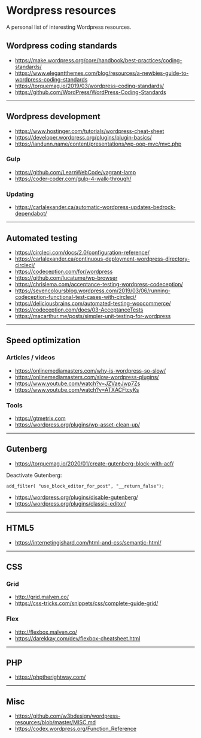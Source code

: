 # Wordpress resources

A personal list of interesting Wordpress resources.

## Wordpress coding standards

- https://make.wordpress.org/core/handbook/best-practices/coding-standards/
- https://www.elegantthemes.com/blog/resources/a-newbies-guide-to-wordpress-coding-standards
- https://torquemag.io/2019/03/wordpress-coding-standards/
- https://github.com/WordPress/WordPress-Coding-Standards

<hr>

## Wordpress development

- https://www.hostinger.com/tutorials/wordpress-cheat-sheet
- https://developer.wordpress.org/plugins/plugin-basics/
- https://iandunn.name/content/presentations/wp-oop-mvc/mvc.php

### Gulp

- https://github.com/LearnWebCode/vagrant-lamp
- https://coder-coder.com/gulp-4-walk-through/

### Updating

- https://carlalexander.ca/automatic-wordpress-updates-bedrock-dependabot/

<hr>

## Automated testing

- https://circleci.com/docs/2.0/configuration-reference/
- https://carlalexander.ca/continuous-deployment-wordpress-directory-circleci/
- https://codeception.com/for/wordpress
- https://github.com/lucatume/wp-browser
- https://chrislema.com/acceptance-testing-wordpress-codeception/
- https://sevencoloursblog.wordpress.com/2019/03/06/running-codeception-functional-test-cases-with-circleci/
- https://deliciousbrains.com/automated-testing-woocommerce/
- https://codeception.com/docs/03-AcceptanceTests
- https://macarthur.me/posts/simpler-unit-testing-for-wordpress

<hr>

## Speed optimization

### Articles / videos

- https://onlinemediamasters.com/why-is-wordpress-so-slow/
- https://onlinemediamasters.com/slow-wordpress-plugins/
- https://www.youtube.com/watch?v=JZVaeJwp7Zs
- https://www.youtube.com/watch?v=ATXACFtcyKs

### Tools

- https://gtmetrix.com
- https://wordpress.org/plugins/wp-asset-clean-up/

<hr>

## Gutenberg

- https://torquemag.io/2020/01/create-gutenberg-block-with-acf/

Deactivate Gutenberg:

```
add_filter( "use_block_editor_for_post", "__return_false");
```

- https://wordpress.org/plugins/disable-gutenberg/
- https://wordpress.org/plugins/classic-editor/

<hr>

## HTML5

- https://internetingishard.com/html-and-css/semantic-html/

<hr>

## CSS

### Grid

- http://grid.malven.co/
- https://css-tricks.com/snippets/css/complete-guide-grid/

### Flex

- http://flexbox.malven.co/
- https://darekkay.com/dev/flexbox-cheatsheet.html

<hr>

## PHP

- https://phptherightway.com/

<hr>

## Misc

- https://github.com/w3bdesign/wordpress-resources/blob/master/MISC.md
- https://codex.wordpress.org/Function_Reference

